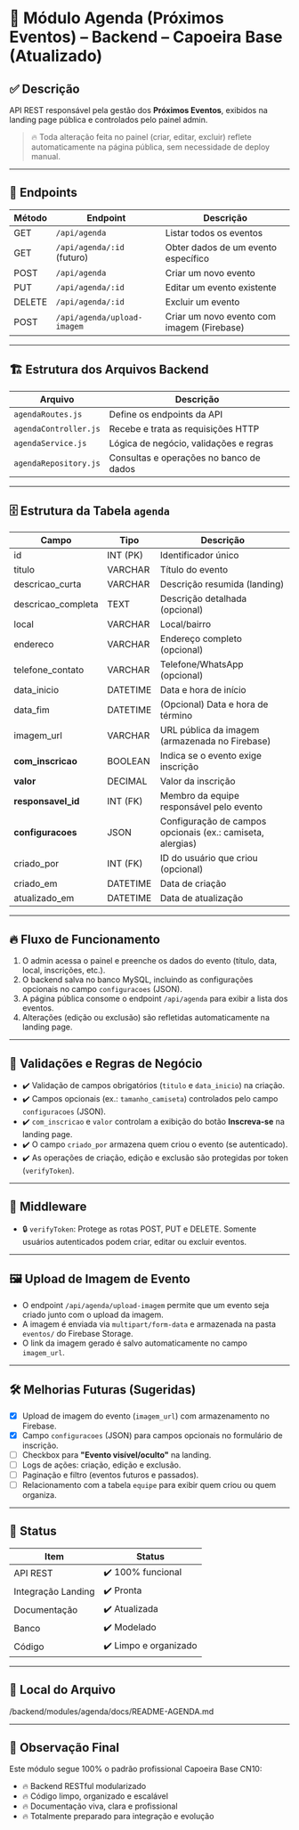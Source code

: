 
# 📅 Módulo Agenda (Próximos Eventos) – Backend – Capoeira Base (Atualizado)

## ✅ Descrição

API REST responsável pela gestão dos **Próximos Eventos**, exibidos na landing page pública e controlados pelo painel admin.

> 🔥 Toda alteração feita no painel (criar, editar, excluir) reflete automaticamente na página pública, sem necessidade de deploy manual.

---

## 🔗 Endpoints

| Método | Endpoint                    | Descrição                                  |
| ------ | --------------------------- | ------------------------------------------ |
| GET    | `/api/agenda`               | Listar todos os eventos                    |
| GET    | `/api/agenda/:id` (futuro)  | Obter dados de um evento específico        |
| POST   | `/api/agenda`               | Criar um novo evento                       |
| PUT    | `/api/agenda/:id`           | Editar um evento existente                 |
| DELETE | `/api/agenda/:id`           | Excluir um evento                          |
| POST   | `/api/agenda/upload-imagem` | Criar um novo evento com imagem (Firebase) |

---

## 🏗️ Estrutura dos Arquivos Backend

| Arquivo               | Descrição                               |
| --------------------- | --------------------------------------- |
| `agendaRoutes.js`     | Define os endpoints da API              |
| `agendaController.js` | Recebe e trata as requisições HTTP      |
| `agendaService.js`    | Lógica de negócio, validações e regras  |
| `agendaRepository.js` | Consultas e operações no banco de dados |

---

## 🗄️ Estrutura da Tabela `agenda`

| Campo               | Tipo     | Descrição                                                  |
| ------------------- | -------- | ---------------------------------------------------------- |
| id                  | INT (PK) | Identificador único                                        |
| titulo              | VARCHAR  | Título do evento                                           |
| descricao\_curta    | VARCHAR  | Descrição resumida (landing)                               |
| descricao\_completa | TEXT     | Descrição detalhada (opcional)                             |
| local               | VARCHAR  | Local/bairro                                               |
| endereco            | VARCHAR  | Endereço completo (opcional)                               |
| telefone\_contato   | VARCHAR  | Telefone/WhatsApp (opcional)                               |
| data\_inicio        | DATETIME | Data e hora de início                                      |
| data\_fim           | DATETIME | (Opcional) Data e hora de término                          |
| imagem\_url         | VARCHAR  | URL pública da imagem (armazenada no Firebase)             |
| **com\_inscricao**  | BOOLEAN  | Indica se o evento exige inscrição                         |
| **valor**           | DECIMAL  | Valor da inscrição                                         |
| **responsavel\_id** | INT (FK) | Membro da equipe responsável pelo evento                   |
| **configuracoes**   | JSON     | Configuração de campos opcionais (ex.: camiseta, alergias) |
| criado\_por         | INT (FK) | ID do usuário que criou (opcional)                         |
| criado\_em          | DATETIME | Data de criação                                            |
| atualizado\_em      | DATETIME | Data de atualização                                        |

---

## 🔥 Fluxo de Funcionamento

1. O admin acessa o painel e preenche os dados do evento (título, data, local, inscrições, etc.).
2. O backend salva no banco MySQL, incluindo as configurações opcionais no campo `configuracoes` (JSON).
3. A página pública consome o endpoint `/api/agenda` para exibir a lista dos eventos.
4. Alterações (edição ou exclusão) são refletidas automaticamente na landing page.

---

## 🎯 Validações e Regras de Negócio

* ✔️ Validação de campos obrigatórios (`titulo` e `data_inicio`) na criação.
* ✔️ Campos opcionais (ex.: `tamanho_camiseta`) controlados pelo campo `configuracoes` (JSON).
* ✔️ `com_inscricao` e `valor` controlam a exibição do botão **Inscreva-se** na landing page.
* ✔️ O campo `criado_por` armazena quem criou o evento (se autenticado).
* ✔️ As operações de criação, edição e exclusão são protegidas por token (`verifyToken`).

---

## 🔐 Middleware

* 🔒 `verifyToken`: Protege as rotas POST, PUT e DELETE. Somente usuários autenticados podem criar, editar ou excluir eventos.

---

## 🖼️ Upload de Imagem de Evento

* O endpoint `/api/agenda/upload-imagem` permite que um evento seja criado junto com o upload da imagem.
* A imagem é enviada via `multipart/form-data` e armazenada na pasta `eventos/` do Firebase Storage.
* O link da imagem gerado é salvo automaticamente no campo `imagem_url`.

---

## 🛠️ Melhorias Futuras (Sugeridas)

* [x] Upload de imagem do evento (`imagem_url`) com armazenamento no Firebase.
* [x] Campo `configuracoes` (JSON) para campos opcionais no formulário de inscrição.
* [ ] Checkbox para **"Evento visível/oculto"** na landing.
* [ ] Logs de ações: criação, edição e exclusão.
* [ ] Paginação e filtro (eventos futuros e passados).
* [ ] Relacionamento com a tabela `equipe` para exibir quem criou ou quem organiza.

---

## 🎯 Status

| Item               | Status                |
| ------------------ | --------------------- |
| API REST           | ✔️ 100% funcional     |
| Integração Landing | ✔️ Pronta             |
| Documentação       | ✔️ Atualizada         |
| Banco              | ✔️ Modelado           |
| Código             | ✔️ Limpo e organizado |

---

## 📜 Local do Arquivo

/backend/modules/agenda/docs/README-AGENDA.md

---

## 🚀 Observação Final

Este módulo segue 100% o padrão profissional Capoeira Base CN10:

* 🔥 Backend RESTful modularizado
* 🔥 Código limpo, organizado e escalável
* 🔥 Documentação viva, clara e profissional
* 🔥 Totalmente preparado para integração e evolução

